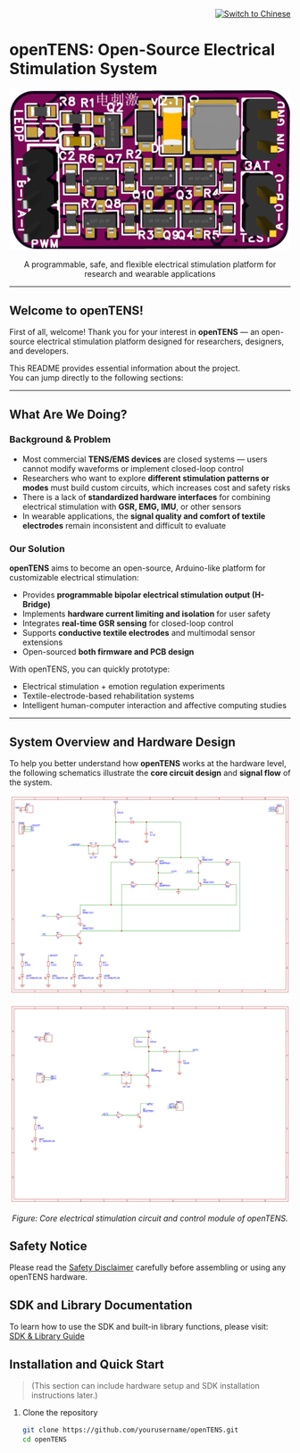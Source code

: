 <p align="right">
  <a href="README_CN.md">
    <img src="https://img.shields.io/badge/切换为-中文文档-blue" alt="Switch to Chinese">
  </a>
</p>

#  openTENS: Open-Source Electrical Stimulation System

<p align="center">
  <img alt="banner" src="images/3d1.png" width="600">
</p>
<p align="center">
  A programmable, safe, and flexible electrical stimulation platform for research and wearable applications
</p>

---

##  Welcome to openTENS!

First of all, welcome! 
Thank you for your interest in **openTENS** — an open-source electrical stimulation platform designed for researchers, designers, and developers.

This README provides essential information about the project.  
You can jump directly to the following sections:

---

##  What Are We Doing?

### Background & Problem

- Most commercial **TENS/EMS devices** are closed systems — users cannot modify waveforms or implement closed-loop control  
- Researchers who want to explore **different stimulation patterns or modes** must build custom circuits, which increases cost and safety risks  
- There is a lack of **standardized hardware interfaces** for combining electrical stimulation with **GSR, EMG, IMU**, or other sensors  
- In wearable applications, the **signal quality and comfort of textile electrodes** remain inconsistent and difficult to evaluate  

###  Our Solution

**openTENS** aims to become an open-source, Arduino-like platform for customizable electrical stimulation:

- Provides **programmable bipolar electrical stimulation output (H-Bridge)**  
- Implements **hardware current limiting and isolation** for user safety  
- Integrates **real-time GSR sensing** for closed-loop control  
- Supports **conductive textile electrodes** and multimodal sensor extensions  
- Open-sourced **both firmware and PCB design**

With openTENS, you can quickly prototype:

- Electrical stimulation + emotion regulation experiments  
- Textile-electrode-based rehabilitation systems  
- Intelligent human-computer interaction and affective computing studies  

---
##  System Overview and Hardware Design

To help you better understand how **openTENS** works at the hardware level,  
the following schematics illustrate the **core circuit design** and **signal flow** of the system.

<p align="center">
  <img src="images/Schematic1.png" alt="Hardware Schematic 1" width="650">
</p>

<p align="center">
  <img src="images/Schematic2.png" alt="Hardware Schematic 2" width="650">
</p>

<p align="center">
  <em>Figure: Core electrical stimulation circuit and control module of openTENS.</em>
</p>

##  Safety Notice
Please read the [Safety Disclaimer](SAFETY_NOTICE.md) carefully before assembling or using any openTENS hardware.


##  SDK and Library Documentation

To learn how to use the SDK and built-in library functions, please visit:  
 [SDK & Library Guide](sdk/sdk.md)

##  Installation and Quick Start <a name="installation"></a>

> (This section can include hardware setup and SDK installation instructions later.)

1. Clone the repository  
   ```bash
   git clone https://github.com/yourusername/openTENS.git
   cd openTENS

   

